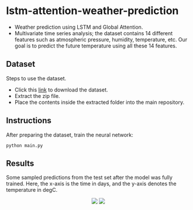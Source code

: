 # lstm-attention-weather-prediction
- Weather prediction using LSTM and Global Attention. 
- Multivariate time series analysis; the dataset contains 14 different features such as atmospheric pressure, humidity, temperature, etc. Our goal is to predict the future temperature using all these 14 features. 

## Dataset
Steps to use the dataset.
- Click this [link](https://storage.googleapis.com/tensorflow/tf-keras-datasets/jena_climate_2009_2016.csv.zip) to download the dataset.
- Extract the zip file. 
- Place the contents inside the extracted folder into the main repository. 

## Instructions
After preparing the dataset, train the neural network:
```
python main.py
```

## Results
<!--- Explain a little bit about the graphs here. -->
Some sampled predictions from the test set after the model was fully trained. Here, the x-axis is the time in days, and the y-axis denotes the temperature in degC.  

<p align="center">
  <img src="https://user-images.githubusercontent.com/51147727/155930935-be65f7ab-20a7-4caa-92b6-518e8a0df5c9.png"/>
  <img src="https://user-images.githubusercontent.com/51147727/155930943-23e7638f-b550-423e-887c-9cf7b09fa62d.png"/>
</p>
